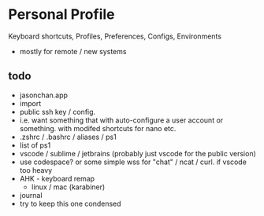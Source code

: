 # Personal Profile
Keyboard shortcuts, Profiles, Preferences, Configs, Environments

* mostly for remote / new systems
## todo
* jasonchan.app
* import
* public ssh key / config.
* i.e. want something that with auto-configure a user account or something. with modifed shortcuts for nano etc.
* .zshrc / .bashrc / aliases / ps1
* list of ps1
* vscode / sublime / jetbrains (probably just vscode for the public version)
* use codespace? or some simple wss for "chat" / ncat / curl. if vscode too heavy
* AHK - keyboard remap
  * linux / mac (karabiner)
* journal
* try to keep this one condensed
